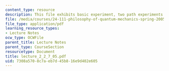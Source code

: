 ```yaml
---
content_type: resource
description: This file exhibits basic experiment, two path experiments and observations.
file: /media/courses/24-111-philosophy-of-quantum-mechanics-spring-2005/7308a5708c7aeb7d45b816e9d402e605_lecture_2_2_7_05.pdf
file_type: application/pdf
learning_resource_types:
- Lecture Notes
ocw_type: OCWFile
parent_title: Lecture Notes
parent_type: CourseSection
resourcetype: Document
title: lecture_2_2_7_05.pdf
uid: 7308a570-8c7a-eb7d-45b8-16e9d402e605
---
```

